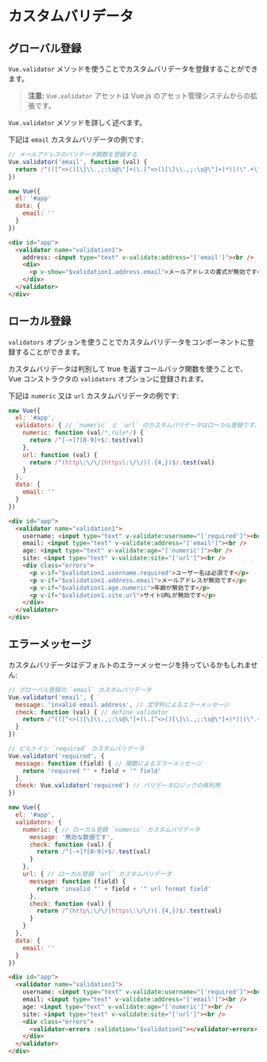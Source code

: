 # カスタムバリデータ

## グローバル登録
`Vue.validator` メソッドを使うことでカスタムバリデータを登録することができます。

> **注意:** `Vue.validator` アセットは Vue.js のアセット管理システムからの拡張です。

`Vue.validator` メソッドを詳しく述べます。

下記は `email` カスタムバリデータの例です:

```javascript
// メールアドレスのバリデータ関数を登録する
Vue.validator('email', function (val) {
  return /^(([^<>()[\]\\.,;:\s@\"]+(\.[^<>()[\]\\.,;:\s@\"]+)*)|(\".+\"))@((\[[0-9]{1,3}\.[0-9]{1,3}\.[0-9]{1,3}\.[0-9]{1,3}\])|(([a-zA-Z\-0-9]+\.)+[a-zA-Z]{2,}))$/.test(val)
})

new Vue({
  el: '#app'
  data: {
    email: ''
  }
})
```
```html
<div id="app">
  <validator name="validation1">
    address: <input type="text" v-validate:address="['email']"><br />
    <div>
      <p v-show="$validation1.address.email">メールアドレスの書式が無効です</p>
    </div>
  </validator>
</div>
```

## ローカル登録
`validators` オプションを使うことでカスタムバリデータをコンポーネントに登録することができます。

カスタムバリデータは判別して true を返すコールバック関数を使うことで、 Vue コンストラクタの `validators` オプションに登録されます。

下記は `numeric` 又は `url` カスタムバリデータの例です:

```javascript
new Vue({
  el: '#app',
  validators: { // `numeric` と `url` のカスタムバリデータはローカル登録です。
    numeric: function (val/*,rule*/) {
      return /^[-+]?[0-9]+$/.test(val)
    },
    url: function (val) {
      return /^(http\:\/\/|https\:\/\/)(.{4,})$/.test(val)
    }
  },
  data: {
    email: ''
  }
})
```

```html
<div id="app">
  <validator name="validation1">
    username: <input type="text" v-validate:username="['required']"><br />
    email: <input type="text" v-validate:address="['email']"><br />
    age: <input type="text" v-validate:age="['numeric']"><br />
    site: <input type="text" v-validate:site="['url']"><br />
    <div class="errors">
      <p v-if="$validation1.username.required">ユーザー名は必須です</p>
      <p v-if="$validation1.address.email">メールアドレスが無効です</p>
      <p v-if="$validation1.age.numeric">年齢が無効です</p>
      <p v-if="$validation1.site.url">サイトURLが無効です</p>
    </div>
  </validator>
</div>
```

## エラーメッセージ

カスタムバリデータはデフォルトのエラーメッセージを持っているかもしれません:

```javascript
// グローバル登録の `email` カスタムバリデータ
Vue.validator('email', {
  message: 'invalid email address', // 文字列によるエラーメッセージ
  check: function (val) { // define validator
    return /^(([^<>()[\]\\.,;:\s@\"]+(\.[^<>()[\]\\.,;:\s@\"]+)*)|(\".+\"))@((\[[0-9]{1,3}\.[0-9]{1,3}\.[0-9]{1,3}\.[0-9]{1,3}\])|(([a-zA-Z\-0-9]+\.)+[a-zA-Z]{2,}))$/.test(val)
  }
})

// ビルトイン `required` カスタムバリデータ
Vue.validator('required', {
  message: function (field) { // 関数によるエラーメッセージ
    return 'required "' + field + '" field'
  },
  check: Vue.validator('required') // バリデータロジックの再利用
})

new Vue({
  el: '#app',
  validators: {
    numeric: { // ローカル登録 `numeric` カスタムバリデータ
      message: '無効な数値です',
      check: function (val) {
        return /^[-+]?[0-9]+$/.test(val)
      }
    },
    url: { // ローカル登録 `url` カスタムバリデータ
      message: function (field) {
        return 'invalid "' + field + '" url format field'
      },
      check: function (val) {
        return /^(http\:\/\/|https\:\/\/)(.{4,})$/.test(val)
      }
    }
  },
  data: {
    email: ''
  }
})
```

```html
<div id="app">
  <validator name="validation1">
    username: <input type="text" v-validate:username="['required']"><br />
    email: <input type="text" v-validate:address="['email']"><br />
    age: <input type="text" v-validate:age="['numeric']"><br />
    site: <input type="text" v-validate:site="['url']"><br />
    <div class="errors">
      <validator-errors :validation="$validation1"></validator-errors>
    </div>
  </validator>
</div>
```
